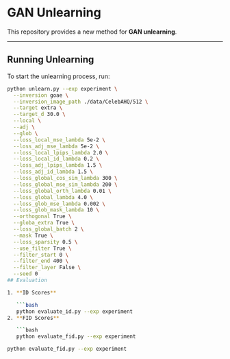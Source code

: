 # GAN Unlearning

This repository provides a new method for **GAN unlearning**.  

---

## Running Unlearning

To start the unlearning process, run:

```bash
python unlearn.py --exp experiment \
  --inversion goae \
  --inversion_image_path ./data/CelebAHQ/512 \
  --target extra \
  --target_d 30.0 \
  --local \
  --adj \
  --glob \
  --loss_local_mse_lambda 5e-2 \
  --loss_adj_mse_lambda 5e-2 \
  --loss_local_lpips_lambda 2.0 \
  --loss_local_id_lambda 0.2 \
  --loss_adj_lpips_lambda 1.5 \
  --loss_adj_id_lambda 1.5 \
  --loss_global_cos_sim_lambda 300 \
  --loss_global_mse_sim_lambda 200 \
  --loss_global_orth_lambda 0.01 \
  --loss_global_lambda 4.0 \
  --loss_glob_mse_lambda 0.002 \
  --loss_glob_mask_lambda 10 \
  --orthogonal True \
  --globa_extra True \
  --loss_global_batch 2 \
  --mask True \
  --loss_sparsity 0.5 \
  --use_filter True \
  --filter_start 0 \
  --filter_end 400 \
  --filter_layer False \
  --seed 0
## Evaluation

1. **ID Scores**

   ```bash
   python evaluate_id.py --exp experiment
2. **FID Scores**

   ```bash
   python evaluate_fid.py --exp experiment

python evaluate_fid.py --exp experiment

